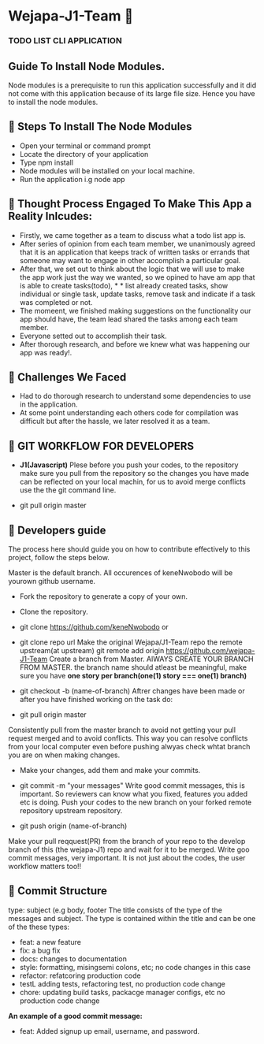 # Wejapa-J1-Team :rocket:
### TODO LIST CLI APPLICATION 

## Guide  To Install Node Modules.
Node modules is a prerequisite to run this application successfully and it did not come with this application because of its large file size. Hence you have to install the node modules.

## :rocket: Steps To Install The Node Modules
* Open your terminal or command prompt
*  Locate the directory of your application
*  Type npm install 
*  Node modules will be installed on your local machine.
*  Run the application i.g node app


## :rocket: Thought Process Engaged To Make This App a Reality Inlcudes:
* Firstly, we came together as a team to discuss what a todo list app is.
* After series of opinion from each team member, we unanimously agreed that it is an application that keeps track of written tasks or errands that someone may  want to engage in other accomplish a particular goal.
* After that, we set out to think about the logic that we will use to make the app work just the way we wanted, so we opined to have am app that is able to create tasks(todo), * * list already created tasks, show individual or single task, update tasks, remove task and indicate if a task was completed or not.
* The momeent, we finished making suggestions on the functionality our app should have, the team lead shared the tasks among each team member. 
* Everyone setted out to accomplish their task. 
* After thorough research, and before we knew what was happening our app was ready!.

## :rocket: Challenges We Faced 
 * Had to do thorough research to understand some dependencies to use in the application.
 * At some point understanding each others code for compilation was difficult but after the hassle, we later resolved it as a team.

## :rocket: GIT WORKFLOW FOR DEVELOPERS

*  **J1(Javascript)** 
Plese before you push your codes, to the repository make sure you pull from the repository so the changes you have made can be reflected on your local machin, for us to avoid merge conflicts use the the git command line.

* git pull origin master

## :rocket: Developers guide

The process here should guide you on how to contribute effectively to this project, follow the steps below. 

Master is the default branch.
All occurences of keneNwobodo will be yourown github username.
*  Fork the repository to generate a copy of your own.
*  Clone the repository.
*  git clone https://github.com/keneNwobodo
or
*  git clone repo url
Make the original Wejapa/J1-Team repo the remote upstream(at upstream)
git remote add origin https://github.com/wejapa-J1-Team
Create a branch from Master. AlWAYS CREATE YOUR BRANCH FROM MASTER. the branch name should atleast be meaningful, make sure you have **one story per branch(one(1) story === one(1) branch)**

* git checkout -b (name-of-branch)
Aftrer changes have been made  or after you have finished working on the task do:

* git pull origin master

Consistently pull from the master branch to avoid not getting your pull request merged and to avoid conflicts. This way you can resolve conflicts from your local computer even before pushing alwyas check whtat branch you are on when making changes.
*  Make your changes, add them and make your commits.

*  git commit -m "your messages"
Write good commit messages, this is important. So reviewers can know what you fixed, features you added etc is doing.
Push your codes to the new branch on your forked remote repository upstream repository.

*  git push origin (name-of-branch)

Make your pull reqquest(PR) from the branch of your repo to the develop branch of this (the wejapa-J1) repo and wait for it to be merged.
Write goo commit messages, very important. It is not just about the codes, the user workflow matters too!!

## :rocket: Commit Structure
type: subject (e.g body, footer
The title consists of the type of the messages and subject. The type is contained within the title and can be one of the these types:
* feat: a new feature
* fix: a bug fix
* docs: changes to documentation
* style: formatting, misingsemi colons, etc; no code changes in this case
* refactor: refatcoring production code
* testL adding tests, refactoring test, no production code change
* chore: updating build tasks, packacge manager configs, etc no production code change

**An example of a good commit message:** 

* feat: Added signup up email, username, and password.


